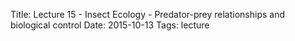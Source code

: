 Title: Lecture 15 - Insect Ecology - Predator-prey relationships and biological control
Date: 2015-10-13
Tags: lecture
